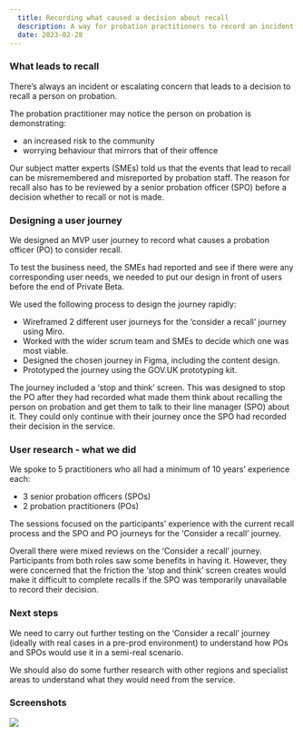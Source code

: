 ```yaml
---
  title: Recording what caused a decision about recall
  description: A way for probation practitioners to record an incident or escalating concern that might lead to recall
  date: 2023-02-28
---
```


### What leads to recall
There’s always an incident or escalating concern that leads to a decision to recall a person on probation.

The probation practitioner may notice the person on probation is demonstrating:
* an increased risk to the community
* worrying behaviour that mirrors that of their offence 

Our subject matter experts (SMEs) told us that the events that lead to recall can be misremembered and misreported by probation staff. The reason for recall also has to be reviewed by a senior probation officer (SPO) before a decision whether to recall or not is made.

### Designing a user journey

We designed an MVP user journey to record what causes a probation officer (PO) to consider recall. 

To test the business need, the SMEs had reported and see if there were any corresponding user needs, we needed to put our design in front of users before the end of Private Beta. 

We used the following process to design the journey rapidly:
* Wireframed 2 different user journeys for the ‘consider a recall’ journey using Miro.
* Worked with the wider scrum team and SMEs to decide which one was most viable.
* Designed the chosen journey in Figma, including the content design.
* Prototyped the journey using the GOV.UK prototyping kit. 

The journey included a ‘stop and think’ screen. This was designed to stop the PO after they had recorded what made them think about recalling the person on probation and get them to talk to their line manager (SPO) about it. They could only continue with their journey once the SPO had recorded their decision in the service.  

### User research - what we did
We spoke to 5 practitioners who all had a minimum of 10 years’ experience each:
* 3 senior probation officers (SPOs)
* 2 probation practitioners (POs)

The sessions focused on the participants’ experience with the current recall process and the SPO and PO journeys for the ‘Consider a recall’ journey.

Overall there were mixed reviews on the ‘Consider a recall’ journey. Participants from both roles saw some benefits in having it. However, they were concerned that the friction the ‘stop and think’ screen creates would make it difficult to complete recalls if the SPO was temporarily unavailable to record their decision.

### Next steps

We need to carry out further testing on the ‘Consider a recall’ journey (ideally with real cases in a pre-prod environment) to understand how POs and SPOs would use it in a semi-real scenario.

We should also do some further research with other regions and specialist areas to understand what they would need from the service.

### Screenshots

<img src="/contact-his/xxx.png"/>

